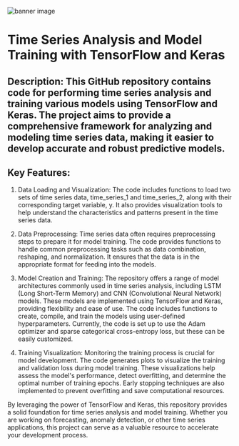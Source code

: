 ![banner image](https://user-images.githubusercontent.com/61338647/170028290-c2b58093-8cf4-4ee9-b08b-77d0cc21e3f8.jpg)

# Time Series Analysis and Model Training with TensorFlow and Keras

## Description: This GitHub repository contains code for performing time series analysis and training various models using TensorFlow and Keras. The project aims to provide a comprehensive framework for analyzing and modeling time series data, making it easier to develop accurate and robust predictive models.

## Key Features:

1. Data Loading and Visualization: The code includes functions to load two sets of time series data, time_series_1 and time_series_2, along with their corresponding target variable, y. It also provides visualization tools to help understand the characteristics and patterns present in the time series data.

2. Data Preprocessing: Time series data often requires preprocessing steps to prepare it for model training. The code provides functions to handle common preprocessing tasks such as data combination, reshaping, and normalization. It ensures that the data is in the appropriate format for feeding into the models.

3. Model Creation and Training: The repository offers a range of model architectures commonly used in time series analysis, including LSTM (Long Short-Term Memory) and CNN (Convolutional Neural Network) models. These models are implemented using TensorFlow and Keras, providing flexibility and ease of use. The code includes functions to create, compile, and train the models using user-defined hyperparameters. Currently, the code is set up to use the Adam optimizer and sparse categorical cross-entropy loss, but these can be easily customized.

4. Training Visualization: Monitoring the training process is crucial for model development. The code generates plots to visualize the training and validation loss during model training. These visualizations help assess the model's performance, detect overfitting, and determine the optimal number of training epochs. Early stopping techniques are also implemented to prevent overfitting and save computational resources.


By leveraging the power of TensorFlow and Keras, this repository provides a solid foundation for time series analysis and model training. Whether you are working on forecasting, anomaly detection, or other time series applications, this project can serve as a valuable resource to accelerate your development process.
